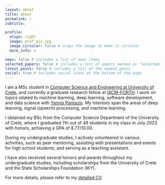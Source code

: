 ```yaml
---
layout: about
title: about
permalink: /
subtitle: 

profile:
  align: right
  image: prof_pic.jpg
  image_circular: False # crops the image to make it circular
  more_info: >

news: false # includes a list of news items
selected_papers: false # includes a list of papers marked as "selected={true}"
latest_posts: false # includes a list of the newest posts
social: true # includes social icons at the bottom of the page
---
```


I am a MSc student in [Computer Science and Engineering at University of Crete](https://www.csd.uoc.gr/CSD/index.jsp?lang=en), and currently a graduate research fellow at [IACM-FORTH](https://www.iacm.forth.gr/). I work on topics related to machine learning, deep learning, software development, and data science with [Yannis Pantazis](https://sites.google.com/site/yannispantazis/). My interests span the areas of deep learning, signal (speech) processing, and machine learning. 

I obtained my BSc from the Computer Science Department of the University of Crete, where I graduated 7th out of 49 students in my class in July 2023 with honors, achieving a GPA of 8.77/10.00.

During my undergraduate studies, I actively volunteered in various activities, such as peer mentoring, assisting with presentations and events for high school students, and serving as a teaching assistant.

I have also received several honors and awards throughout my undergraduate studies, including scholarships from the University of Crete and the State Scholarships Foundation (IKY).

For more details, please refer to my [detailed CV](https://aangelakis.github.io/assets/pdf/Curriculum_Vitae.pdf).